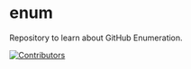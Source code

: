 # enum
Repository to learn about GitHub Enumeration.




























































































































































































































[![Contributors](https://img.shields.io/badge/Contributors-3-brightgreen)](https://github.com/EurydiceCorp/enum/graphs/contributors)
